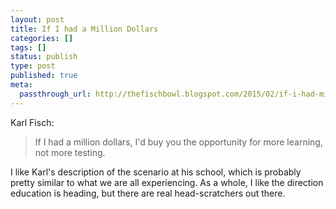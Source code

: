```yaml
---
layout: post
title: If I had a Million Dollars
categories: []
tags: []
status: publish
type: post
published: true
meta:
  passthrough_url: http://thefischbowl.blogspot.com/2015/02/if-i-had-million-dollars.html?m=1
---
```


Karl Fisch:


>If I had a million dollars, I'd buy you the opportunity for more learning, not more testing.



I like Karl's description of the scenario at his school, which is probably pretty similar to what we are all experiencing. As a whole, I like the direction education is heading, but there are real head-scratchers out there.
